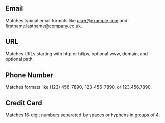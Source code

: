 ## Email
Matches typical email formats like user@example.com and firstname.lastname@company.co.uk.

## URL
Matches URLs starting with http or https, optional www, domain, and optional path.

## Phone Number
Matches formats like (123) 456-7890, 123-456-7890, or 123.456.7890.

## Credit Card
Matches 16-digit numbers separated by spaces or hyphens in groups of 4.
